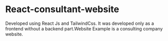 # React-consultant-website
Developed using React Js and TailwindCss. It was developed only as a frontend without a backend part.Website Example is a consulting company website.

